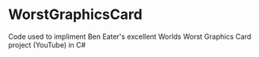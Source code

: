 # WorstGraphicsCard
Code used to impliment Ben Eater's excellent Worlds Worst Graphics Card project (YouTube) in C#
